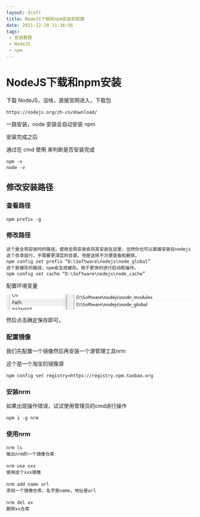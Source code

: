 ```yaml
---
layout: draft
title: NodeJS下载和npm安装和配置
date: 2021-12-28 11:36:56
tags:
 - 安装教程
 - NodeJS
 - npm
---
```




#  NodeJS下载和npm安装



下载 NodeJS，没啥，直接官网进入，下载包

```
https://nodejs.org/zh-cn/download/
```



一路安装，node 安装会自动安装 npm

安装完成之后

通过在 cmd 使用 来判断是否安装完成

```
npm -v
node -v
```



## 修改安装路径

### 查看路径

```
npm prefix -g
```



### 修改路径

```
这个是全局安装时的路径，使用全局安装会将其安装在这里，当然你也可以直接安装在nodejs这个目录就行，不需要更深层的目录。但是这样不方便查看和删除。
npm config set prefix “D:\Software\nodejs\node_global”
这个是缓存的路径，npm会生成缓存。用于更快的进行启动和操作。
npm config set cache “D:\Software\nodejs\node_cache”
```



配置环境变量

![image-20211228140948410](NodeJS下载和npm安装\image-20211228140948410-16406717947501.png)



然后点击确定保存即可。



### 配置镜像

我们先配置一个镜像然后再安装一个源管理工具nrm

这个是一个淘宝的镜像源

```
npm config set registry=https://registry.npm.taobao.org
```



### 安装nrm

如果出现操作错误，试试使用管理员的cmd进行操作

```
npm i -g nrm
```



### 使用nrm

```
nrm ls
输出nrm的一个镜像仓库

nrm use xxx
使用这个xxx镜像

nrm add name url
添加一个镜像仓库，名字是name，地址是url

nrm del xx
删除xx仓库
```



